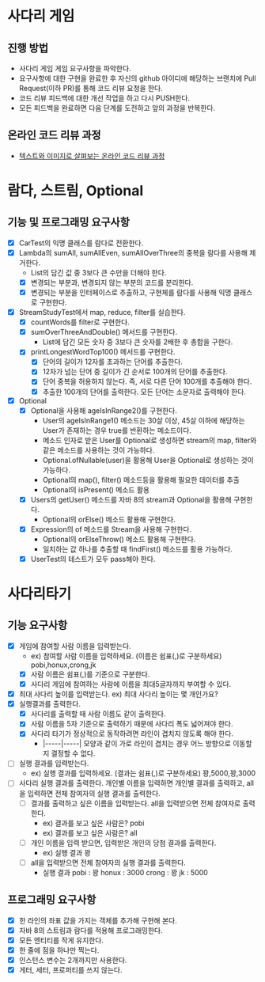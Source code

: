 # 사다리 게임
## 진행 방법
* 사다리 게임 게임 요구사항을 파악한다.
* 요구사항에 대한 구현을 완료한 후 자신의 github 아이디에 해당하는 브랜치에 Pull Request(이하 PR)를 통해 코드 리뷰 요청을 한다.
* 코드 리뷰 피드백에 대한 개선 작업을 하고 다시 PUSH한다.
* 모든 피드백을 완료하면 다음 단계를 도전하고 앞의 과정을 반복한다.

## 온라인 코드 리뷰 과정
* [텍스트와 이미지로 살펴보는 온라인 코드 리뷰 과정](https://github.com/nextstep-step/nextstep-docs/tree/master/codereview)

# 람다, 스트림, Optional
## 기능 및 프로그래밍 요구사항
* [x] CarTest의 익명 클래스를 람다로 전환한다.
* [x] Lambda의 sumAll, sumAllEven, sumAllOverThree의 중복을 람다를 사용해 제거한다.
  * List의 담긴 값 중 3보다 큰 수만을 더해야 한다.
  * [x] 변경되는 부분과, 변경되지 않는 부분의 코드를 분리한다. 
  * [x] 변경되는 부분을 인터페이스로 추출하고, 구현체를 람다를 사용해 익명 클래스로 구현한다. 
* [x] StreamStudyTest에서 map, reduce, filter를 실습한다.
  * [x] countWords를 filter로 구현한다.
  * [x] sumOverThreeAndDouble() 메서드를 구현한다.
    * List에 담긴 모든 숫자 중 3보다 큰 숫자를 2배한 후 총합을 구한다.
  * [x] printLongestWordTop100() 메서드를 구현한다.
    * [x] 단어의 길이가 12자를 초과하는 단어를 추출한다.
    * [x] 12자가 넘는 단어 중 길이가 긴 순서로 100개의 단어를 추출한다.
    * [x] 단어 중복을 허용하지 않는다. 즉, 서로 다른 단어 100개를 추출해야 한다.
    * [x] 추출한 100개의 단어를 출력한다. 모든 단어는 소문자로 출력해야 한다.
* [x] Optional 
  * [x] Optional을 사용해 ageIsInRange2()를 구현한다.
    * User의 ageIsInRange1() 메소드는 30살 이상, 45살 이하에 해당하는 User가 존재하는 경우 true를 반환하는 메소드이다.
    * 메소드 인자로 받은 User를 Optional로 생성하면 stream의 map, filter와 같은 메소드를 사용하는 것이 가능하다.
    * Optional.ofNullable(user)을 활용해 User을 Optional로 생성하는 것이 가능하다.
    * Optional의 map(), filter() 메소드등을 활용해 필요한 데이터를 추출
    * Optional의 isPresent() 메소드 활용
  * [x] Users의 getUser() 메소드를 자바 8의 stream과 Optional을 활용해 구현한다.
    *  Optional의 orElse() 메소드 활용해 구현한다.
  * [x] Expression의 of 메소드를 Stream을 사용해 구현한다. 
    * Optional의 orElseThrow() 메소드 활용해 구현한다.
    * 일치하는 값 하나를 추출할 때 findFirst() 메소드를 활용 가능하다.
  * [x] UserTest의 테스트가 모두 pass해야 한다.
  
# 사다리타기
## 기능 요구사항
* [x] 게임에 참여할 사람 이름을 입력받는다. 
  * ex)  참여할 사람 이름을 입력하세요. (이름은 쉼표(,)로 구분하세요)
         pobi,honux,crong,jk
  * [x] 사람 이름은 쉼표(,)를 기준으로 구분한다.
  * [x] 사다리 게임에 참여하는 사람에 이름을 최대5글자까지 부여할 수 있다. 
* [x] 최대 사다리 높이를 입력받는다. ex) 최대 사다리 높이는 몇 개인가요?
* [x] 실행결과를 출력한다. 
  * [x] 사다리를 출력할 때 사람 이름도 같이 출력한다.
  * [x] 사람 이름을 5자 기준으로 출력하기 때문에 사다리 폭도 넓어져야 한다.
  * [x] 사다리 타기가 정상적으로 동작하려면 라인이 겹치지 않도록 해야 한다. 
    * |-----|-----| 모양과 같이 가로 라인이 겹치는 경우 어느 방향으로 이동할지 결정할 수 없다.
* [ ] 실행 결과를 입력받는다.
  * ex) 실행 결과를 입력하세요. (결과는 쉼표(,)로 구분하세요) 
        꽝,5000,꽝,3000
* [ ] 사다리 실행 결과를 출력한다. 개인별 이름을 입력하면 개인별 결과를 출력하고, all을 입력하면 전체 참여자의 실행 결과를 출력한다.
  * [ ] 결과를 출력하고 싶은 이름을 입력받는다. all을 입력받으면 전체 참여자로 출력한다.
    * ex) 결과를 보고 싶은 사람은?
          pobi
    * ex) 결과를 보고 싶은 사람은?
          all
  * [ ] 개인 이름을 입력 받으면, 입력받은 개인의 당첨 결과를 출력한다. 
    * ex) 실행 결과
      꽝
  * [ ] all을 입력받으면 전체 참여자의 실행 결과를 출력한다.
    * 실행 결과
      pobi : 꽝
      honux : 3000
      crong : 꽝 
      jk : 5000
## 프로그래밍 요구사항
* [x] 한 라인의 좌표 값을 가지는 객체를 추가해 구현해 본다.
* [x] 자바 8의 스트림과 람다를 적용해 프로그래밍한다.
* [x] 모든 엔티티를 작게 유지한다.
* [x] 한 줄에 점을 하나만 찍는다.
* [x] 인스턴스 변수는 2개까지만 사용한다.
* [x] 게터, 세터, 프로퍼티를 쓰지 않는다.